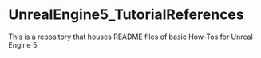 # UnrealEngine5_TutorialReferences
This is a repository that houses README files of basic How-Tos for Unreal Engine 5.
